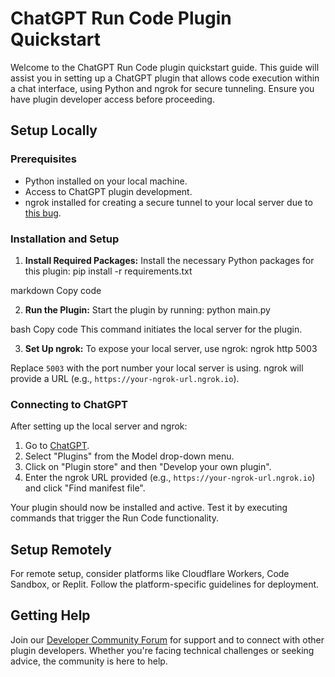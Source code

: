 # ChatGPT Run Code Plugin Quickstart

Welcome to the ChatGPT Run Code plugin quickstart guide. This guide will assist you in setting up a ChatGPT plugin that allows code execution within a chat interface, using Python and ngrok for secure tunneling. Ensure you have plugin developer access before proceeding.

## Setup Locally

### Prerequisites

- Python installed on your local machine.
- Access to ChatGPT plugin development.
- ngrok installed for creating a secure tunnel to your local server due to [this bug](https://community.openai.com/t/local-plugin-failure-via-localhost-plugin-id-not-found/475197/25?u=smartmanoj).
### Installation and Setup

1. **Install Required Packages:**
   Install the necessary Python packages for this plugin:
pip install -r requirements.txt

markdown
Copy code

2. **Run the Plugin:**
Start the plugin by running:
python main.py

bash
Copy code
This command initiates the local server for the plugin.

3. **Set Up ngrok:**
To expose your local server, use ngrok:
ngrok http 5003


Replace `5003` with the port number your local server is using. ngrok will provide a URL (e.g., `https://your-ngrok-url.ngrok.io`).

### Connecting to ChatGPT

After setting up the local server and ngrok:

1. Go to [ChatGPT](https://chat.openai.com).
2. Select "Plugins" from the Model drop-down menu.
3. Click on "Plugin store" and then "Develop your own plugin".
4. Enter the ngrok URL provided (e.g., `https://your-ngrok-url.ngrok.io`) and click "Find manifest file".

Your plugin should now be installed and active. Test it by executing commands that trigger the Run Code functionality.

## Setup Remotely

For remote setup, consider platforms like Cloudflare Workers, Code Sandbox, or Replit. Follow the platform-specific guidelines for deployment.

## Getting Help

Join our [Developer Community Forum](#) for support and to connect with other plugin developers. Whether you're facing technical challenges or seeking advice, the community is here to help.

